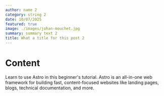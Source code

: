 ```yaml
---
author: name 2
category: string 2
date: 10/07/2025
featured: true 
image: ./images/johan-mouchet.jpg
summary: summary text 2
title: What a title for this post 2
---
```


# Content
Learn to use Astro in this beginner's tutorial. Astro is an all-in-one web framework for building fast, content-focused websites like landing pages, blogs, technical documentation, and more.